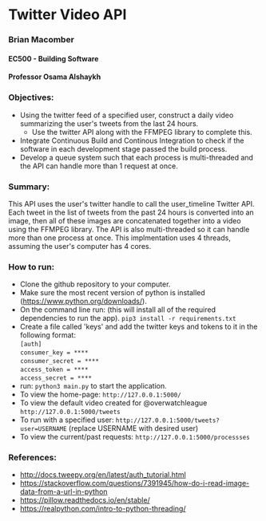 # Twitter Video API

### Brian Macomber
#### EC500 - Building Software
#### Professor Osama Alshaykh

### Objectives:
- Using the twitter feed of a specified user, construct a daily video summarizing the user's tweets from the last 24 hours.
    - Use the twitter API along with the FFMPEG library to complete this.
- Integrate Continuous Build and Continous Integration to check if the software in each development stage passed the build process. 
- Develop a queue system such that each process is multi-threaded and the API can handle more than 1 request at once.

### Summary:
This API uses the user's twitter handle to call the user_timeline Twitter API. Each tweet in the list of tweets from the past 24 hours
is converted into an image, then all of these images are concatenated together into a video using the FFMPEG library. The API is also multi-threaded
so it can handle more than one process at once. This implmentation uses 4 threads, assuming the user's computer has 4 cores.

### How to run:
- Clone the github repository to your computer.
- Make sure the most recent version of python is installed (https://www.python.org/downloads/).
- On the command line run: (this will install all of the required dependencies to run the app).
    `pip3 install -r requirements.txt`
- Create a file called 'keys' and add the twitter keys and tokens to it in the following format:  
    `[auth]`  
    `consumer_key = ****`  
    `consumer_secret = ****`  
    `access_token = ****`  
    `access_secret = ****`  
- run: `python3 main.py` to start the application.
- To view the home-page: `http://127.0.0.1:5000/`
- To view the default video created for @overwatchleague `http://127.0.0.1:5000/tweets`
- To run with a specified user: `http://127.0.0.1:5000/tweets?user=USERNAME` (replace USERNAME with desired user)
- To view the current/past requests: `http://127.0.0.1:5000/processses`


### References:
- http://docs.tweepy.org/en/latest/auth_tutorial.html
- https://stackoverflow.com/questions/7391945/how-do-i-read-image-data-from-a-url-in-python
- https://pillow.readthedocs.io/en/stable/
- https://realpython.com/intro-to-python-threading/
